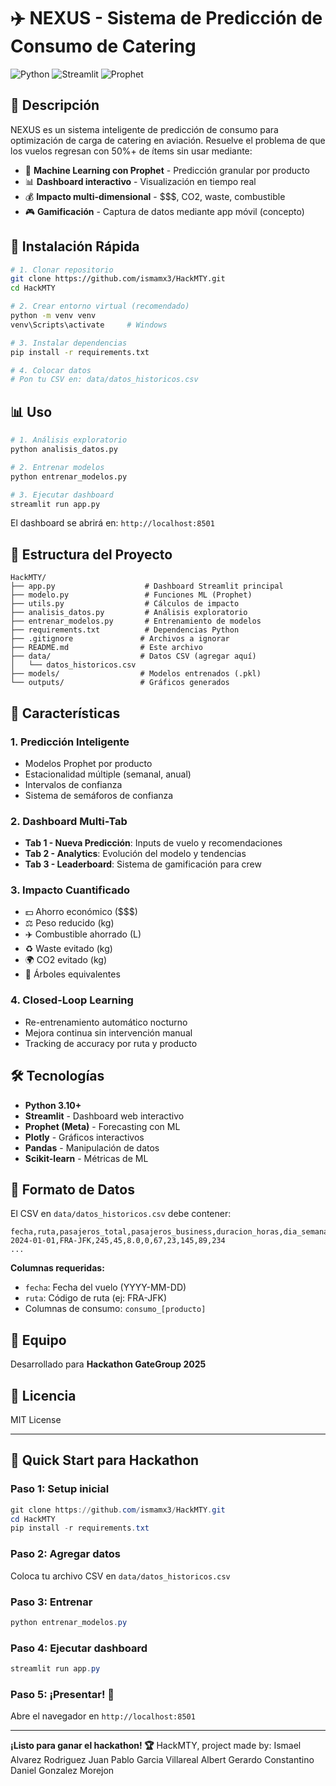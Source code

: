 # ✈️ NEXUS - Sistema de Predicción de Consumo de Catering

![Python](https://img.shields.io/badge/Python-3.10+-blue.svg)
![Streamlit](https://img.shields.io/badge/Streamlit-1.31-red.svg)
![Prophet](https://img.shields.io/badge/Prophet-ML-green.svg)

## 🎯 Descripción

NEXUS es un sistema inteligente de predicción de consumo para optimización de carga de catering en aviación. Resuelve el problema de que los vuelos regresan con 50%+ de ítems sin usar mediante:

- 🤖 **Machine Learning con Prophet** - Predicción granular por producto
- 📊 **Dashboard interactivo** - Visualización en tiempo real
- 💰 **Impacto multi-dimensional** - $$$, CO2, waste, combustible
- 🎮 **Gamificación** - Captura de datos mediante app móvil (concepto)

## 🚀 Instalación Rápida

```bash
# 1. Clonar repositorio
git clone https://github.com/ismamx3/HackMTY.git
cd HackMTY

# 2. Crear entorno virtual (recomendado)
python -m venv venv
venv\Scripts\activate     # Windows

# 3. Instalar dependencias
pip install -r requirements.txt

# 4. Colocar datos
# Pon tu CSV en: data/datos_historicos.csv
```

## 📊 Uso

```bash
# 1. Análisis exploratorio
python analisis_datos.py

# 2. Entrenar modelos
python entrenar_modelos.py

# 3. Ejecutar dashboard
streamlit run app.py
```

El dashboard se abrirá en: `http://localhost:8501`

## 📁 Estructura del Proyecto

```
HackMTY/
├── app.py                    # Dashboard Streamlit principal
├── modelo.py                 # Funciones ML (Prophet)
├── utils.py                  # Cálculos de impacto
├── analisis_datos.py         # Análisis exploratorio
├── entrenar_modelos.py       # Entrenamiento de modelos
├── requirements.txt          # Dependencias Python
├── .gitignore               # Archivos a ignorar
├── README.md                # Este archivo
├── data/                    # Datos CSV (agregar aquí)
│   └── datos_historicos.csv
├── models/                  # Modelos entrenados (.pkl)
└── outputs/                 # Gráficos generados
```

## 🎨 Características

### 1. Predicción Inteligente
- Modelos Prophet por producto
- Estacionalidad múltiple (semanal, anual)
- Intervalos de confianza
- Sistema de semáforos de confianza

### 2. Dashboard Multi-Tab
- **Tab 1 - Nueva Predicción**: Inputs de vuelo y recomendaciones
- **Tab 2 - Analytics**: Evolución del modelo y tendencias
- **Tab 3 - Leaderboard**: Sistema de gamificación para crew

### 3. Impacto Cuantificado
- 💵 Ahorro económico ($$$)
- ⚖️ Peso reducido (kg)
- ✈️ Combustible ahorrado (L)
- ♻️ Waste evitado (kg)
- 🌍 CO2 evitado (kg)
- 🌳 Árboles equivalentes

### 4. Closed-Loop Learning
- Re-entrenamiento automático nocturno
- Mejora continua sin intervención manual
- Tracking de accuracy por ruta y producto

## 🛠️ Tecnologías

- **Python 3.10+**
- **Streamlit** - Dashboard web interactivo
- **Prophet (Meta)** - Forecasting con ML
- **Plotly** - Gráficos interactivos
- **Pandas** - Manipulación de datos
- **Scikit-learn** - Métricas de ML

## 📝 Formato de Datos

El CSV en `data/datos_historicos.csv` debe contener:

```csv
fecha,ruta,pasajeros_total,pasajeros_business,duracion_horas,dia_semana,consumo_sandwiches_pollo,consumo_sandwiches_veggie,consumo_galletas,consumo_cafe,consumo_agua
2024-01-01,FRA-JFK,245,45,8.0,0,67,23,145,89,234
...
```

**Columnas requeridas:**
- `fecha`: Fecha del vuelo (YYYY-MM-DD)
- `ruta`: Código de ruta (ej: FRA-JFK)
- Columnas de consumo: `consumo_[producto]`

## 👥 Equipo

Desarrollado para **Hackathon GateGroup 2025**

## 📄 Licencia

MIT License

---

## 🚀 Quick Start para Hackathon

### Paso 1: Setup inicial
```powershell
git clone https://github.com/ismamx3/HackMTY.git
cd HackMTY
pip install -r requirements.txt
```

### Paso 2: Agregar datos
Coloca tu archivo CSV en `data/datos_historicos.csv`

### Paso 3: Entrenar
```powershell
python entrenar_modelos.py
```

### Paso 4: Ejecutar dashboard
```powershell
streamlit run app.py
```

### Paso 5: ¡Presentar! 🎤
Abre el navegador en `http://localhost:8501`

---

**¡Listo para ganar el hackathon! 🏆**
HackMTY, project made by:
Ismael Alvarez Rodriguez
Juan Pablo Garcia Villareal
Albert Gerardo Constantino
Daniel Gonzalez Morejon
